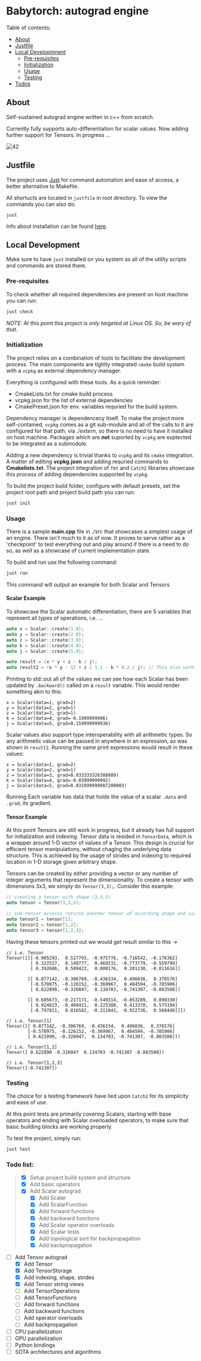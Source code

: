 # Babytorch:  autograd engine

Table of contents:

-   [About](#about)
-   [Justfile](#justfile)
-   [Local Developmnent](#local-development)
    -   [Pre-requisites](#pre-requisites)
    -   [Initialization](#initialization)
    -   [Usage](#usage)
    -   [Testing](#testing)
-   [Todos](#todo-list)

## About

Self-sustained autograd engine written in c++ from scratch.

Currently fully supports auto-differentiation for scalar values. Now adding further support for Tensors. In progress ... 

![42](https://geps.dev/progress/42)


## Justfile
The project uses [Just](https://github.com/casey/just) for command automation and ease of access, a better alternative to Makefile. 

All shortucts are located in `justfile` in root directory. To view the commands you can also do:
```shell
just
```
Info about installation can be found [here](https://github.com/casey/just#packages).


## Local Development

Make sure to have `just` installed on you system as all of the utility scripts and commands are stored there.

### Pre-requisites

To check whether all required dependencies are present on host machine you can run: 
```bash
just check
```
*NOTE: At this point this project is only targeted at Linux OS. So, be wary of that.*

### Initialization

The project relies on a combination of tools to facilitate the development process.
The main components are tightly integrated `cmake` build system with a `vcpkg` as external dependency manager. 

Everything is configured with these tools. As a quick reminder:
- CmakeLists.txt for cmake build process 
- vcpkg.json for the list of external dependencies
- CmakePreset.json for env. variables requried for the build system.

Dependency manager is dependencecy itself. To make the project more self-contained, `vcpkg` comes as a git sub-module and all of the calls to it are configured for that path, via *./extern*, so there is no need to have it installed on host machine. Packages which are **not** suported by `vcpkg` are exptected to be integrated as a submodule.

Adding a new dependency is trivial thanks to `vcpkg` and its `cmake` integration. A matter of editing **vcpkg.json** and adding requried commands to **Cmakelists.txt**. The project integration of `fmt` and `Catch2` libraries showcase this process of adding dependencies supported by `vcpkg`.

To build the project build folder, configure with default presets, set the project root path and project build path you can run:
```bash
just init
```

### Usage

There is a sample **main.cpp** file in *./src* that showcases a simplest usage of an engine. There isn't much to it as of now. It proves to serve rather as a 'checkpoint' to test everything out and play around if there is a need to do so, as well as a showcase of current implementation state. 

To build and run use the following command:

```bash
just run
```

This command will output an example for both Scalar and Tensors

#### Scalar Example

To showcase the Scalar automatic differentiation, there are 5 variables that represent all types of operations, i.e. ...
```c++
auto x = Scalar::create(1.0);
auto y = Scalar::create(2.0);
auto z = Scalar::create(3.0);
auto k = Scalar::create(4.0);
auto j = Scalar::create(5.0);

auto result = (x * y + z - k / j);
auto result2 = (x * y - 12 + z / 1.2 - k * 0.2 / j); // This also works
```

Printing to std::out all of the values we can see how each Scalar has been updated by `.backward()` called on a `result` variable. This would render something akin to this:
```
x = Scalar(data=1, grad=2)
y = Scalar(data=2, grad=1)
z = Scalar(data=3, grad=1)
k = Scalar(data=4, grad=-0.1999999996)
j = Scalar(data=5, grad=0.159999999936)
```

Scalar values also support type interoperability with all arithmetic types. So any arithmetic value can be passed in anywhere in an expression, as was shown in `result2`. Running the same print expressions would result in these values:
``` 
x = Scalar(data=1, grad=2)
y = Scalar(data=2, grad=1)
z = Scalar(data=3, grad=0.833333326388889)
k = Scalar(data=4, grad=-0.03999999992)
j = Scalar(data=5, grad=0.031999999987200003)
```

Running 
Each variable has data that holds the value of a scalar `.data` and `.grad`, its gradient.


#### Tensor Example

At this point Tensors are still work in progress, but it already has full support for initialization and indexing. Tensor data is resided in `TensorData`, which is a wrapper around 1-D vector of values of a Tensor. This design is crucial for efficient tensor manipulations, without chaging the underlying data structure. This is achieved by the usage of strides and indexing to required location in 1-D storage given arbitrary shape.

Tensors can be created by either providing a vector or any number of integer arguments that represent the dimensionality. To create a tensor with dimensions 3x3, we simply do `Tensor(3,3);`. Consider this example:

```c++
// creating a tensor with shape (3,3,5)
auto tensor = Tensor(3,3,5);

// sub-tensor accesss returns another tensor of according shape and size
auto tensor1 = tensor[1];
auto tensor2 = tensor[1,2];
auto tensor3 = tensor[1,2,3];
```

Having these tensors printed out we would get result similar to this ->
```
// i.e. Tensor
Tensor([[[-0.905293,  0.527793, -0.975776, -0.716542, -0.176362]
         [ 0.322527,  0.140777,  0.469231, -0.773779, -0.559799]
         [ 0.392686,  0.509423,  0.008176,  0.201130, -0.811616]]
       
        [[ 0.877142, -0.306769, -0.436334,  0.496036,  0.376576]
         [-0.570975, -0.126152, -0.369967,  0.484594, -0.785906]
         [ 0.622890, -0.326047,  0.134703, -0.741307, -0.883508]]
       
        [[ 0.605673, -0.217171, -0.549314, -0.053289,  0.898330]
         [ 0.924623, -0.460411,  0.225380,  0.413370,  0.575194]
         [-0.797811,  0.016582, -0.311041, -0.922726,  0.568440]]])

// i.e. Tensor[1]
Tensor([[ 0.877142, -0.306769, -0.436334,  0.496036,  0.376576]
        [-0.570975, -0.126152, -0.369967,  0.484594, -0.785906]
        [ 0.622890, -0.326047,  0.134703, -0.741307, -0.883508]])

// i.e. Tensor[1,2]
Tensor([ 0.622890 -0.326047  0.134703 -0.741307 -0.883508])

// i.e. Tensor[1,2,3]
Tensor([-0.741307])

```
### Testing

The choice for a testing framework have lied upon `Catch2` for its simplicity and ease of use. 

At this point tests are primarily covering Scalars, starting with base operators and ending with Scalar overloaded operators, to make sure that basic building blocks are working properly. 

To test the project, simply run:
```bash
just test
```

### Todo list:
> - [x] Setup project build system and structure
> - [x] Add basic operators
> - [x] Add Scalar autograd
>   - [x] Add Scalar
>   - [x] Add ScalarFunction
>   - [x] Add forward functions
>   - [x] Add backward functions
>   - [x] Add Scalar operator overloads
>   - [x] Add Scalar tests
>   - [x] Add topological sort for backpropagation
>   - [x] Add backpropagation
- [ ] Add Tensor autograd 
    - [x] Add Tensor
    - [x] Add TensorStorage
    - [x] Add indexing, shape, strides
    - [x] Add Tensor string views
    - [ ] Add TensorOperations
    - [ ] Add TensorFunctions
    - [ ] Add forward functions
    - [ ] Add backward functions
    - [ ] Add operator overloads
    - [ ] Add backpropagation
- [ ] CPU parallelization
- [ ] GPU parallelization
- [ ] Python bindings
- [ ] SOTA architectures and algorithms
